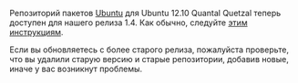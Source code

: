 <!--
.. link:
.. description:
.. tags: Ubuntu
.. date: 2012-10-16 21:52:18
.. title: MATE package repository for Ubuntu Quantal
.. slug: 2012-10-16-mate-package-repository-for-ubuntu-quantal
.. author: Steve Zesch
-->

Репозиторий пакетов [Ubuntu](https://www.ubuntu.com) для Ubuntu 12.10 Quantal Quetzal
теперь доступен для нашего релиза 1.4. Как обычно, следуйте [этим инструкциям](https://wiki.mate-desktop.org/#!pages/download.md).

Если вы обновляетесь с более старого релиза, пожалуйста проверьте, что
вы удалили старую версию и старые репозитории, добавив новые, иначе у вас возникнут проблемы.

